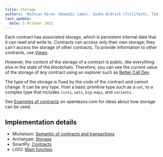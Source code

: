 ```yaml
---
title: Storage
authors: 'Mathias Hiron (Nomadic Labs), Sasha Aldrick (TriliTech), Tim McMackin (TriliTech)'
last_update:
  date: 5 October 2023
---
```


Each contract has associated storage, which is persistent internal data that it can read and write to.
Contracts can access only their own storage; they can't access the storage of other contracts.
To provide information to other contracts, use [Views](./views).

However, the content of the storage of a contract is public, like everything else in the state of the blockchain.
Therefore, you can see the current value of the storage of any contract using an explorer such as [Better Call Dev](https://better-call.dev/).

The type of the storage is fixed by the code of the contract and cannot change.
It can be any type, from a basic primitive type such as a `nat`, to a complex type that includes `lists`, `sets`, `big-maps`, and `variants`.

See [Examples of contracts](https://opentezos.com/smart-contracts/simplified-contracts/) on opentezos.com for ideas about how storage can be used.

## Implementation details

- Michelson: [Semantic of contracts and transactions](https://ligolang.org/docs/advanced/entrypoints-contracts)
- Archetype: [Storage](https://archetype-lang.org/docs/reference/declarations/storage)
- SmartPy: [Contracts](https://smartpy.io/manual/syntax/contracts)
- LIGO: [Main function](https://ligolang.org/docs/advanced/entrypoints-contracts)
